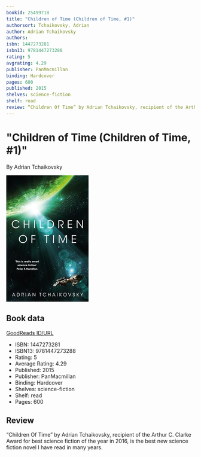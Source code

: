 ```yaml
---
bookid: 25499718
title: "Children of Time (Children of Time, #1)"
authorsort: Tchaikovsky, Adrian
author: Adrian Tchaikovsky
authors: 
isbn: 1447273281
isbn13: 9781447273288
rating: 5
avgrating: 4.29
publisher: PanMacmillan
binding: Hardcover
pages: 600
published: 2015
shelves: science-fiction
shelf: read
review: “Children Of Time” by Adrian Tchaikovsky, recipient of the Arthur C. Clarke Award for best science fiction of the year in 2016, is the best new science fiction novel I have read in many years.
---
```


# "Children of Time (Children of Time, #1)"

By Adrian Tchaikovsky

![](../../assets/bookcovers/1431014197l/25499718.jpg)

## Book data

[GoodReads ID/URL](https://www.goodreads.com/book/show/25499718)

- ISBN: 1447273281
- ISBN13: 9781447273288
- Rating: 5
- Average Rating: 4.29
- Published: 2015
- Publisher: PanMacmillan
- Binding: Hardcover
- Shelves: science-fiction
- Shelf: read
- Pages: 600

## Review

“Children Of Time” by Adrian Tchaikovsky, recipient of the Arthur C. Clarke Award for best science fiction of the year in 2016, is the best new science fiction novel I have read in many years.

